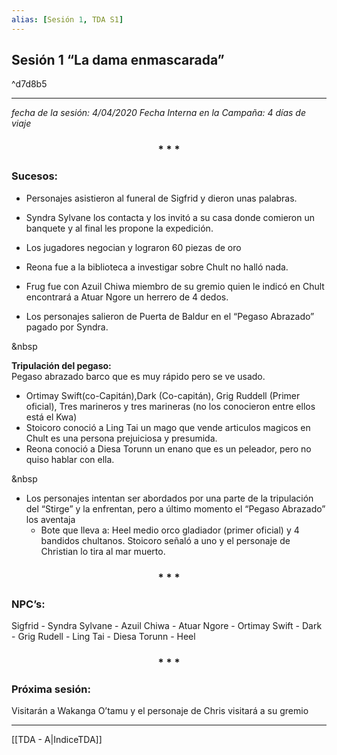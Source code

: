 ```yaml
---
alias: [Sesión 1, TDA S1]
---
```


## Sesión 1 “La dama enmascarada” 

^d7d8b5

---

_fecha de la sesión: 4/04/2020
Fecha Interna en la Campaña: 4 días de viaje_

<div align='center'>
   <h3> * * * </h3>
</div>


### Sucesos:
-   Personajes asistieron al funeral de Sigfrid y dieron unas palabras.

-   Syndra Sylvane los contacta y los invitó a su casa donde comieron un banquete y al final les propone la expedición.

-   Los jugadores negocian y lograron 60 piezas de oro

-   Reona fue a la biblioteca a investigar sobre Chult no halló nada.

-   Frug fue con Azuil Chiwa miembro de su gremio quien le indicó en Chult encontrará a Atuar Ngore un herrero de 4 dedos.

-   Los personajes salieron de Puerta de Baldur en el “Pegaso Abrazado” pagado por Syndra.

&nbsp

**Tripulación del pegaso:** 	
Pegaso abrazado barco que es muy rápido pero se ve usado.
+ Ortimay Swift(co-Capitán),Dark (Co-capitán), Grig Ruddell (Primer oficial), Tres marineros y tres marineras (no los conocieron entre ellos está el Kwa)
+ Stoicoro conoció a Ling Tai un mago que vende articulos magicos en Chult es una persona prejuiciosa y presumida.
+ Reona conoció a Diesa Torunn un enano que es un peleador, pero no quiso hablar con ella. 

&nbsp

-   Los personajes intentan ser abordados por una parte de la tripulación del “Stirge” y la enfrentan, pero a último momento el “Pegaso Abrazado” los aventaja
	-   Bote que lleva a: Heel medio orco gladiador (primer oficial) y 4 bandidos chultanos. Stoicoro señaló a uno y el personaje de Christian lo tira al mar muerto.

<div align='center'>
	<h3> * * * </h3>
</div>

    
### NPC’s: 
Sigfrid - Syndra Sylvane - Azuil Chiwa - Atuar Ngore - Ortimay Swift - Dark - Grig Rudell - Ling Tai - Diesa Torunn - Heel

<div align='center'>
	<h3> * * * </h3>
</div>

  
### Próxima sesión: 
Visitarán a Wakanga O’tamu y el personaje de Chris visitará a su gremio

---
[[TDA - A|IndiceTDA]] 
